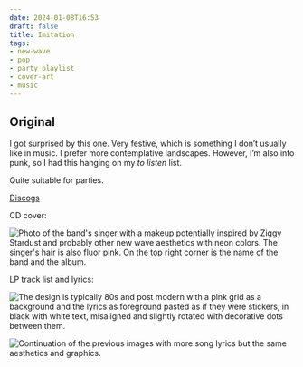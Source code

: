 ```yaml
---
date: 2024-01-08T16:53
draft: false
title: Imitation
tags:
- new-wave
- pop
- party_playlist
- cover-art
- music
---
```


## Original

I got surprised by this one. Very festive, which is something I don’t usually like in music. I prefer more contemplative landscapes. However, I’m also into punk, so I had this hanging on my _to listen_ list.

Quite suitable for parties.

[Discogs](https://www.discogs.com/master/754206-Imitation-Original)

CD cover:

![Photo of the band's singer with a makeup potentially inspired by Ziggy Stardust and probably other new wave aesthetics with neon colors. The singer's hair is also fluor pink. On the top right corner is the name of the band and the album.](../attachment/vsc-paste/imitation-240108165744.png)

LP track list and lyrics:

![The design is typically 80s and post modern with a pink grid as a background and the lyrics as foreground pasted as if they were stickers, in black with white text, misaligned and slightly rotated with decorative dots between them.](../attachment/vsc-paste/imitation-240108170335.png)

![Continuation of the previous images with more song lyrics but the same aesthetics and graphics.](../attachment/vsc-paste/imitation-240108170634.png)
